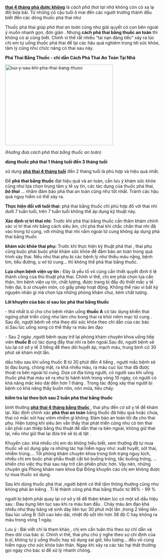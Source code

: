 <p><a href="http://phathaiantoanhcm.com/pha-thai-4-thang-tuoi-nhu-the-nao-an-toan-va-bao-nhieu-tien-52.html"><strong>thai 4 tháng phá được không</strong></a> là <em>cách phá thai tại nhà</em> không còn có xa lạ đối bừa bãi. Từ những cô cậu tuổi ô mai đến các người trưởng thành đều biết đến các dòng thuốc phá thai như</p>

<p>Thuốc phá thai giúp <em>phá thai an toàn</em> cũng như giải quyết có con bên ngoài ý muốn nhanh gọn, đơn giản . Nhưng <strong>cách phá thai bằng thuốc an toàn</strong> thì không có ai cũng biết. Chính vì thế rất nhiều &ldquo;tai nạn đáng tiếc&rdquo; xảy ra lúc chị em tự uống thuốc phá thai để lại các hậu quả nghiêm trọng tới sức khỏe, tâm lý cũng như chức năng có thai sau này.</p>

<div>
<p><strong>Phá Thai Bằng Thuốc - chỉ dẫn Cách Phá Thai An Toàn Tại Nhà</strong></p>
</div>

<p><img alt="luu-y-sau-khi-pha-thai-bang-thuoc" src="file:///C:\Users\ADMINI~1\AppData\Local\Temp\msohtmlclip1\01\clip_image002.jpg" style="height:262px; width:350px" /></p>

<p><em>(Hướng đưa cách phá thai bằng thuốc an toàn)</em></p>

<div>
<p><strong>dùng thuốc phá thai 1 tháng tuổi đến 3 tháng tuổi</strong></p>
</div>

<p>sử dụng <a href="http://phathaiantoanhcm.com/pha-thai-4-thang-tuoi-nhu-the-nao-an-toan-va-bao-nhieu-tien-52.html"><strong>phá thai 4 tháng tuổi</strong></a> đến 2 tháng tuổi là phù hợp và hiệu quả nhất.</p>

<p>Để <strong>phá thai bằng thuốc</strong> đạt hiệu quả và an toàn, cần lưu ý khám sức khỏe cũng như lựa chọn trung tâm y tế uy tín, các tác dụng của thuốc phá thai, <strong><em>bỏ thai</em></strong> &hellip; nhằm đảm bảo phá thai an toàn cũng như tốt nhất. Tránh các hậu quả nguy hiểm có thể xảy ra.</p>

<p><strong>Thực hiện đối với tuổi thai:</strong> phá thai bằng thuốc chỉ phù hợp đố với thai nhi dưới 7 tuần tuổi, trên 7 tuần tuổi không thể áp dụng kỹ thuật này.</p>

<p><strong>Xác định vị trí thai nhi:</strong> Trước khi phá thai bằng thuốc cần thăm khám chính xác vị trí thai nhi bằng cách siêu âm, chỉ phá thai khi chắc chắn thai nhi đã vào trong tử cung, với những thai nhi nằm ngoài tử cung không áp dụng phá thai bằng thuốc</p>

<p><strong>khám sức khỏe thai phụ:</strong> Trước khi thực hiện kỹ thuật phá thai , thai phụ cũng buộc phải buộc phải khám sức khỏe để đảm bảo an toàn trong quá trình sảy thai. Nếu như thai phụ bị các bệnh lý như thiếu máu nặng, bệnh tim, tiểu đường, u xơ tử cung&hellip; thì không thể phá thai bằng thuốc.</p>

<p><strong>Lựa chọn bệnh viện uy tín :</strong> Đây là yếu tố vô cùng cần thiết quyết định tỉ lệ thành công của thủ thuật phá thai. Chính vì thế, chị em phải chọn lựa cẩn thận, tìm bệnh viện uy tín, chất lượng, được trang bị đầy đủ thiết mắc y tế hiện đại, b.sĩ chuyên môn, có giấy phép hoạt động. Không thể nào vì bất kỳ nguyên nhân gì mà chọn lựa những phòng khám chui, kém chất lượng.</p>

<div>
<p><strong>Lời khuyên của bác sĩ sau lúc phá thai bằng thuốc</strong></p>
</div>

<p>- thứ nhất b.sĩ cho cho bệnh nhân uống <strong>thuốc A</strong> có tác dụng khiến thai ngừng phát triển cũng như làm cho bong thai ra khỏi niêm mạc tử cung . Sau đó, người bệnh về nhà theo dõi sức khỏe theo chỉ dẫn của các bác sĩ.Sau lúc uống xong có thể thấy ra máu âm đạo</p>

<p>- Sau 2 ngày ,người bệnh quay trở lại phòng khám chuyên khoa uống tiếp viên <strong>thuốc B</strong> có tác dụng đẩy thai nhi ra bên ngoài.Sau đó, người bệnh sẽ lưu lại cơ sở y tế 3 tiếng để theo dõi huyết áp, mạch máu, trung bình cứ 30 phút sẽ khám một lần.</p>

<p>dấu hiệu sau khi uống thuốc B từ 30 phút đến 4 tiếng , người mắc bệnh sẽ bị đau bụng, chóng mặt, ra khá nhiều máu, ra máu cục lúc thai đã được thoát ra bên ngoài tử cung. Dựa cơ địa từng người, có người sau khi uống thuốc phá thai máu sẽ ra như bị hành kinh trong vòng 10 ngày, có người có khả năng mắc kéo dài đến hơn 1 tháng . Trong tác động xảy thai người bị bệnh có khả năng thấy buồn nôn, nôn mửa, tiêu chảy.</p>

<div>
<p><strong>kiểm tra lại theo lịch sau 2 tuần phá thai bằng thuốc</strong></p>
</div>

<p>bình thường <strong><a href="http://phathaiantoanhcm.com/pha-thai-4-thang-tuoi-nhu-the-nao-an-toan-va-bao-nhieu-tien-52.html">phá thai 4 tháng bằng thuốc</a> </strong>, thai phụ đến cơ sở y tế để khám lại. Xác định chính xác <strong>phá thai an toàn</strong> bằng thuốc đã hiệu quả hoặc chưa, thai có mắc sót hay viêm nhiễm gì không. Đảm bảo an toàn tối đa cho thai phụ. Hiện tượng khi siêu âm vẫn thấy thai phát triển cũng như có tim thai cần phải can thiệp bằng thủ thuật để dẫn thai ra bên ngoài, không giữ thai lại, nếu như giữ thai lại đứa trẻ sẽ bị dị tật .</p>

<p>Khuyến cáo: khá nhiều chị em do không hiểu biết, xem thường đã tự mua thuốc về sử dụng gây ra những tác hại hiểm nguy như: xuất huyết, sót thai, nhiễm trùng&hellip;. Tới phòng khám chuyên khoa trong tình trạng nguy kịch, nhiều chị em buộc phải phẫu thuật cắt bỏ buồng trứng, tắc buồng trứng, &hellip; khiến cho việc thụ thai sau này trở cần phiền phức hơn. Vậy nên, những chuyên gia Phòng khám nam khoa Đại Đông khuyến cáo chị em không được tự mua thuốc sử dụng.</p>

<p>Sau khi dùng thuốc phá thai ,người bệnh có thể tắm thông thường cũng như không phải ăn kiêng . Tỉ lệ thành công phá thai bằng thuốc từ 96% - 99 %</p>

<p>người bị bệnh phải quay lại cơ sở y tế để thăm khám lúc có một số dấu hiệu sau : Đau bụng liên tục sau khi ra máu ban đầu . Chảy máu âm đạo khá nhiều như thay băng vệ sinh dày liên tục 30 phút một lần ,trong 2 tiếng liền . Sau lúc uống B :Sốt cao kéo dài, nhiệt độ sốt lớn hơn 38 độ C hay không ra máu trong vòng 1 ngày.</p>

<p>Lưu ý : Bài viết chỉ là tham khảo , chị em cần tuân thủ theo sự chỉ dẫn và theo dõi của bác sĩ. Chính vì thế, thai phụ chú ý nghe theo sự chỉ định của b.sĩ, không tự ý uống thuốc hay sử dụng sai giờ, liều lượng&hellip; đều vô cùng hiểm nguy cho sức khỏe bản thân. Ngay khi xảy ra các tác hại thất thường gọi ngay cho bác sĩ để xử lý nhanh chóng.</p>

<p>&nbsp;</p>

